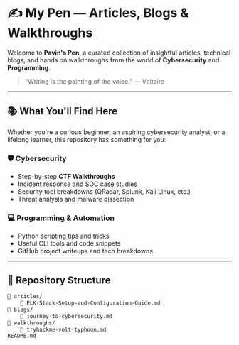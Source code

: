 # ✍️ My Pen — Articles, Blogs & Walkthroughs

Welcome to **Pavin's Pen**, a curated collection of insightful articles, technical blogs, and hands on walkthroughs from the world of **Cybersecurity** and  **Programming**.

> “Writing is the painting of the voice.” — Voltaire

---

## 📚 What You'll Find Here

Whether you're a curious beginner, an aspiring cybersecurity analyst, or a lifelong learner, this repository has something for you:

### 🛡️ Cybersecurity
- Step-by-step **CTF Walkthroughs**
- Incident response and SOC case studies
- Security tool breakdowns (QRadar, Splunk, Kali Linux, etc.)
- Threat analysis and malware dissection

### 💻 Programming & Automation
- Python scripting tips and tricks
- Useful CLI tools and code snippets
- GitHub project writeups and tech breakdowns

---

## 🚧 Repository Structure

```bash
📁 articles/
    📄 ELK-Stack-Setup-and-Configuration-Guide.md
📁 blogs/
    📄 journey-to-cybersecurity.md
📁 walkthroughs/
    📄 tryhackme-volt-typhoon.md
README.md
